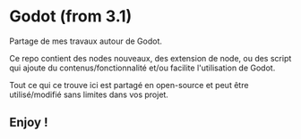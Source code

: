 # Godot (from 3.1)
Partage de mes travaux autour de Godot.

Ce repo contient des nodes nouveaux, des extension de node, ou des script qui ajoute du contenus/fonctionnalité et/ou facilite l'utilisation de Godot.

Tout ce qui ce trouve ici est partagé en open-source et peut être utilisé/modifié sans limites dans vos projet.

## Enjoy !
